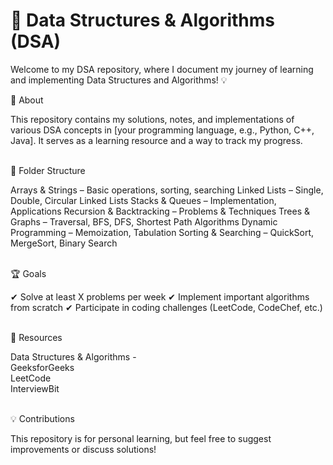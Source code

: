 # 🚀 Data Structures & Algorithms (DSA)
Welcome to my DSA repository, where I document my journey of learning and implementing Data Structures and Algorithms! 💡

<p> 📌 About </p>
This repository contains my solutions, notes, and implementations of various DSA concepts in [your programming language, e.g., Python, C++, Java]. It serves as a learning resource and a way to track my progress. <br>

<br>📂 Folder Structure</p>
Arrays & Strings – Basic operations, sorting, searching
Linked Lists – Single, Double, Circular Linked Lists
Stacks & Queues – Implementation, Applications
Recursion & Backtracking – Problems & Techniques
Trees & Graphs – Traversal, BFS, DFS, Shortest Path Algorithms
Dynamic Programming – Memoization, Tabulation
Sorting & Searching – QuickSort, MergeSort, Binary Search <br>

<br>🏆 Goals</p>
✔ Solve at least X problems per week
✔ Implement important algorithms from scratch
✔ Participate in coding challenges (LeetCode, CodeChef, etc.) <br>

<br>📖 Resources </p> 
Data Structures & Algorithms - <br>
GeeksforGeeks <br>
LeetCode <br>
InterviewBit <br>

<br>💡 Contributions </p>
This repository is for personal learning, but feel free to suggest improvements or discuss solutions!
